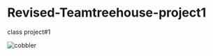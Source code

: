 # Revised-Teamtreehouse-project1
class project#1

![cobbler](https://cloud.githubusercontent.com/assets/20180059/17425901/5bb470ce-5a87-11e6-827b-03188f500b0a.jpg)
